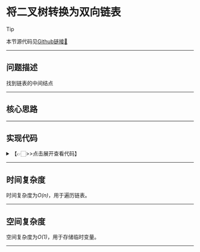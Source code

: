 # 将二叉树转换为双向链表

> [!Tip]
> 
> 本节源代码见[Github链接🔗](https://github.com/MaxSolider/leetcode-algorithm/blob/main/structure/src/main/java/org/example/linkedlist/exercises/ReverseList.java)

---

## 问题描述
找到链表的中间结点

---

## 核心思路


---

## 实现代码
<details> 
	<summary>【👉🏻>>点击展开查看代码】</summary> 
	<pre>
		<code>
		</code>
	</pre>
</details>

---

## 时间复杂度
时间复杂度为*O(n)*，用于遍历链表。

---

## 空间复杂度
空间复杂度为*O(1)*，用于存储临时变量。

---